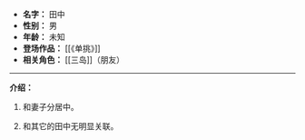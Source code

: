 
- **名字：** 田中
- **性别：** 男
- **年龄：** 未知
- **登场作品：** [[《单挑》]]
- **相关角色：** [[三岛]]（朋友）

---

**介绍：** 

1. 和妻子分居中。

2. 和其它的田中无明显关联。